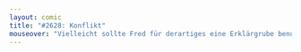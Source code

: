 ```yaml
---
layout: comic
title: "#2628: Konflikt"
mouseover: "Vielleicht sollte Fred für derartiges eine Erklärgrube benutzen."
---
```

